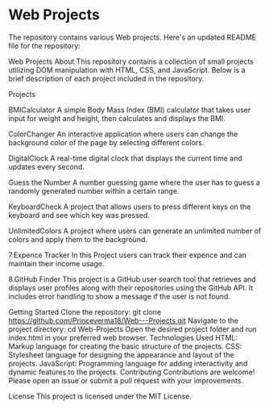 # Web Projects

The repository contains various Web projects. Here's an updated README file for the repository:

Web Projects About This repository contains a collection of small projects utilizing DOM manipulation with HTML, CSS, and JavaScript. Below is a brief description of each project included in the repository.

Projects

BMICalculator A simple Body Mass Index (BMI) calculator that takes user input for weight and height, then calculates and displays the BMI.

ColorChanger An interactive application where users can change the background color of the page by selecting different colors.

DigitalClock A real-time digital clock that displays the current time and updates every second.

Guess the Number A number guessing game where the user has to guess a randomly generated number within a certain range.

KeyboardCheck A project that allows users to press different keys on the keyboard and see which key was pressed.

UnlimitedColors A project where users can generate an unlimited number of colors and apply them to the background.

7.Expence Tracker In this Project users can track their expence and can maintain their income usage.

8.GitHub Finder This project is a GitHub user search tool that retrieves and displays user profiles along with their repositories using the GitHub API. It includes error handling to show a message if the user is not found.

Getting Started Clone the repository: git clone https://github.com/Princeverma18/Web---Projects.git Navigate to the project directory: cd Web-Projects Open the desired project folder and run index.html in your preferred web browser. Technologies Used HTML: Markup language for creating the basic structure of the projects. CSS: Stylesheet language for designing the appearance and layout of the projects. JavaScript: Programming language for adding interactivity and dynamic features to the projects. Contributing Contributions are welcome! Please open an issue or submit a pull request with your improvements.

License This project is licensed under the MIT License.
